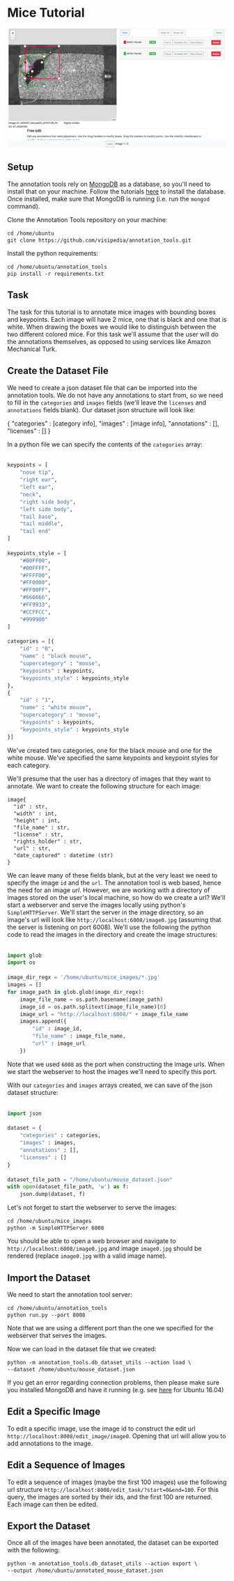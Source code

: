 # Mice Tutorial

![interface with mice](assets/mice_tutorial.png?raw=true)

## Setup
The annotation tools rely on [MongoDB](https://www.mongodb.com/) as a database, so you'll need to install that on your machine. Follow the tutorials [here](https://docs.mongodb.com/manual/installation/#tutorials) to install the database. Once installed, make sure that MongoDB is running (i.e. run the `mongod` command).

Clone the Annotation Tools repository on your machine:
```
cd /home/ubuntu
git clone https://github.com/visipedia/annotation_tools.git
```

Install the python requirements:
```
cd /home/ubuntu/annotation_tools
pip install -r requirements.txt
```

## Task
The task for this tutorial is to annotate mice images with bounding boxes and keypoints. Each image will have 2 mice, one that is black and one that is white. When drawing the boxes we would like to distinguish between the two different colored mice. For this task we'll assume that the user will do the annotations themselves, as opposed to using services like Amazon Mechanical Turk.

## Create the Dataset File

We need to create a json dataset file that can be imported into the annotation tools. We do not have any annotations to start from, so we need to fill in the `categories` and `images` fields (we'll leave the `licenses` and `annotations` fields blank). Our dataset json structure will look like:

{
    "categories" : [category info],
    "images" : [image info],
    "annotations" : [],
    "licenses" : []
}

In a python file we can specify the contents of the `categories` array:

```python

keypoints = [
    "nose tip",
    "right ear",
    "left ear",
    "neck",
    "right side body",
    "left side body",
    "tail base",
    "tail middle",
    "tail end"
]

keypoints_style = [
    "#00FF00",
    "#00FFFF",
    "#FFFF00",
    "#FF0000",
    "#FF00FF",
    "#666666",
    "#FF9933",
    "#CCFFCC",
    "#999900"
]

categories = [{
    "id" : "0",
    "name" : "black mouse",
    "supercategory" : "mouse",
    "keypoints" : keypoints,
    "keypoints_style" : keypoints_style
},
{
    "id" : "1",
    "name" : "white mouse",
    "supercategory" : "mouse",
    "keypoints" : keypoints,
    "keypoints_style" : keypoints_style
}]
```
We've created two categories, one for the black mouse and one for the white mouse. We've specified the same keypoints and keypoint styles for each category.

We'll presume that the user has a directory of images that they want to annotate. We want to create the following structure for each image:
```
image{
  "id" : str,
  "width" : int,
  "height" : int,
  "file_name" : str,
  "license" : str,
  "rights_holder" : str,
  "url" : str,
  "date_captured" : datetime (str)
}
```
We can leave many of these fields blank, but at the very least we need to specify the image `id` and the `url`. The annotation tool is web based, hence the need for an image *url*. However, we are working with a directory of images stored on the user's local machine, so how do we create a url? We'll start a webserver and serve the images locally using python's `SimpleHTTPServer`. We'll start the server in the image directory, so an image's url will look like `http://localhost:6008/image0.jpg` (assuming that the server is listening on port 6008). We'll use the following the python code to read the images in the directory and create the image structures:
```python

import glob
import os

image_dir_regx = '/home/ubuntu/mice_images/*.jpg'
images = []
for image_path in glob.glob(image_dir_regx):
    image_file_name = os.path.basename(image_path)
    image_id = os.path.splitext(image_file_name)[0]
    image_url = "http://localhost:6008/" + image_file_name
    images.append({
        "id" : image_id,
        "file_name" : image_file_name,
        "url" : image_url
    })

```
Note that we used `6008` as the port when constructing the image urls. When we start the webserver to host the images we'll need to specify this port.

With our `categories` and `images` arrays created, we can save of the json dataset structure:
```python

import json

dataset = {
    "categories" : categories,
    "images" : images,
    "annotations" : [],
    "licenses" : []
}

dataset_file_path = "/home/ubuntu/mouse_dataset.json"
with open(dataset_file_path, 'w') as f:
    json.dump(dataset, f)

```

Let's not forget to start the webserver to serve the images:
```
cd /home/ubuntu/mice_images
python -m SimpleHTTPServer 6008
```
You should be able to open a web browser and navigate to `http://localhost:6008/image0.jpg` and image `image0.jpg` should be rendered (replace `image0.jpg` with a valid image name).

## Import the Dataset
We need to start the annotation tool server:
```
cd /home/ubuntu/annotation_tools
python run.py --port 8008
```
Note that we are using a different port than the one we specified for the webserver that serves the images.

Now we can load in the dataset file that we created:
```
python -m annotation_tools.db_dataset_utils --action load \
--dataset /home/ubuntu/mouse_dataset.json
```
If you get an error regarding connection problems, then please make sure you installed MongoDB and have it running (e.g. see [here](https://docs.mongodb.com/manual/tutorial/install-mongodb-on-ubuntu/#install-mongodb-community-edition-on-ubuntu) for Ubuntu 16.04)

## Edit a Specific Image
To edit a specific image, use the image id to construct the edit url `http://localhost:8008/edit_image/image0`. Opening that url will allow you to add annotations to the image.

## Edit a Sequence of Images
To edit a sequence of images (maybe the first 100 images) use the following url structure `http://localhost:8008/edit_task/?start=0&end=100`. For this query, the images are sorted by their ids, and the first 100 are returned. Each image can then be edited.

## Export the Dataset
Once all of the images have been annotated, the dataset can be exported with the following:
```
python -m annotation_tools.db_dataset_utils --action export \
--output /home/ubuntu/annotated_mouse_dataset.json
```
